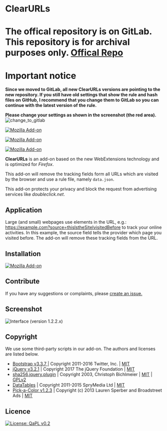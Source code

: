 # ClearURLs

# The offical repository is on GitLab. This repository is for archival purposes only. [Offical Repo](https://gitlab.com/KevinRoebert/ClearUrls)

# Important notice
**Since we moved to GitLab, all new ClearURLs versions are pointing to the new repository. If you still have old settings that show the rule and hash files on GitHub, I recommend that you change them to GitLab so you can continue with the latest version of the rule.**

**Please change your settings as shown in the screenshot (the red area).**
![change_to_gitlab](https://user-images.githubusercontent.com/28713602/41054757-8f0be06c-69bf-11e8-9830-0adbbcc808a2.PNG)



[![Mozilla Add-on](https://img.shields.io/amo/v/clearurls.svg)](https://addons.mozilla.org/en-US/firefox/addon/clearurls/versions/)

[![Mozilla Add-on](https://img.shields.io/amo/stars/clearurls.svg)](https://addons.mozilla.org/en-US/firefox/addon/clearurls/reviews/)

[![Mozilla Add-on](https://img.shields.io/amo/users/clearurls.svg)](https://addons.mozilla.org/en-US/firefox/addon/clearurls/statistics/?last=30)

**ClearURLs** is an add-on based on the new WebExtensions technology and is optimized for *Firefox*.

This add-on will remove the tracking fields form all URLs which are visited by the browser and use a rule file, namely `data.json`.

This add-on protects your privacy and block the request from advertising services like *doubleclick.net*.

## Application
Large (and small) webpages use elements in the URL, e.g.: https://example.com?source=thisIstheSiteIvisitedBefore to track your online activities. In this example, the source field tells the provider which page you visited before. The add-on will remove these tracking fields from the URL.

## Installation
[![Mozilla Add-on](https://img.shields.io/amo/d/clearurls.svg)](https://addons.mozilla.org/en-US/firefox/addon/clearurls/)

## Contribute
If you have any suggestions or complaints, please [create an issue.](https://gitlab.com/KevinRoebert/ClearUrls/issues/new)

## Screenshot
![Interface (version 1.2.2.x)](https://gitlab.com/KevinRoebert/ClearUrls/raw/48b8b9e994eb2535b11106dcd766097d55b493dd/promotion/screens/Popup_v_1.2.2.8.png)

## Copyright
We use some third-party scripts in our add-on. The authors and licenses are listed below.
-   [Bootstrap v3.3.7 ](http://getbootstrap.com) |
    Copyright 2011-2016 Twitter, Inc. |
    [MIT](https://github.com/twbs/bootstrap/blob/master/LICENSE)
-   [jQuery v3.2.1](https://jquery.com/) |
    Copyright 2017 The jQuery Foundation |
    [MIT](https://jquery.org/license/)
-   [sha256.jquery.plugin](https://github.com/orsozed/sha256.jquery.plugin) |
    Copyright 2003, Christoph Bichlmeier |
    [MIT](https://raw.github.com/orsozed/JQuery-Plugins/master/license/MIT-LICENSE.txt) |
    [GPLv2](https://raw.github.com/orsozed/JQuery-Plugins/master/license/GPL-LICENSE.txt)
-   [DataTables](https://datatables.net/) |  Copyright 2011-2015 SpryMedia Ltd | [MIT](https://datatables.net/license/)
-   [Pick-a-Color v1.2.3](https://github.com/lauren/pick-a-color) | Copyright (c) 2013 Lauren Sperber and Broadstreet Ads |
    [MIT](https://github.com/lauren/pick-a-color/blob/master/LICENSE)

## Licence
[![License: QaPL v0.2](https://img.shields.io/badge/License-QaPL%20v0.2-brightgreen.svg)](https://gitlab.com/KevinRoebert/ClearUrls/blob/master/LICENSE.md)
